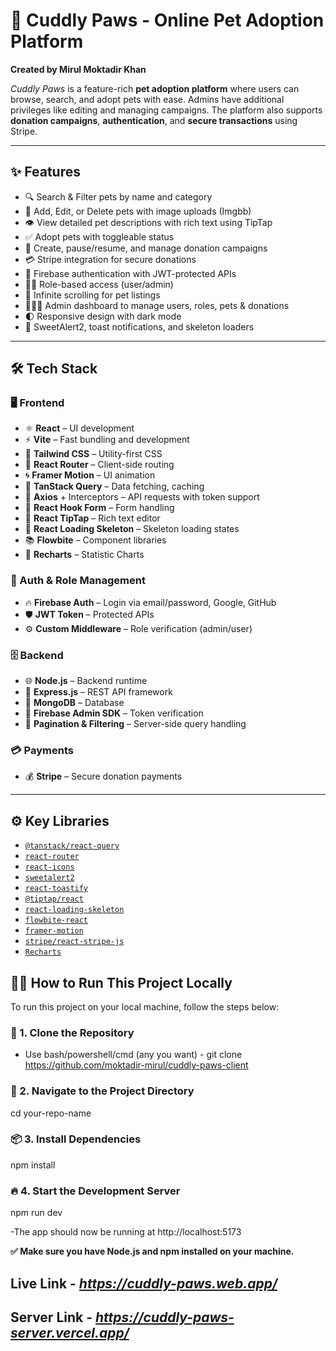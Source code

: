 # 🐾 Cuddly Paws - Online Pet Adoption Platform

**Created by Mirul Moktadir Khan**

*Cuddly Paws* is a feature-rich **pet adoption platform** where users can browse, search, and adopt pets with ease. Admins have additional privileges like editing and managing campaigns. The platform also supports **donation campaigns**, **authentication**, and **secure transactions** using Stripe.

---

## ✨ Features

- 🔍 Search & Filter pets by name and category
- 🐶 Add, Edit, or Delete pets with image uploads (Imgbb)
- 👁️ View detailed pet descriptions with rich text using TipTap
- ✅ Adopt pets with toggleable status
- 💝 Create, pause/resume, and manage donation campaigns
- 💳 Stripe integration for secure donations
- 🔐 Firebase authentication with JWT-protected APIs
- 👨‍💼 Role-based access (user/admin)
- 🔄 Infinite scrolling for pet listings
- 🧑‍🤝‍🧑 Admin dashboard to manage users, roles, pets & donations
- 🌓 Responsive design with dark mode
- 🔔 SweetAlert2, toast notifications, and skeleton loaders

---

## 🛠️ Tech Stack

### 🖥️ Frontend

- ⚛️ **React** – UI development
- ⚡ **Vite** – Fast bundling and development
- 🎨 **Tailwind CSS** – Utility-first CSS
- 🚦 **React Router** – Client-side routing
- 🌀 **Framer Motion** – UI animation
- 🧠 **TanStack Query** – Data fetching, caching
- 🔌 **Axios** + Interceptors – API requests with token support
- 📝 **React Hook Form** – Form handling
- 💬 **React TipTap** – Rich text editor
- 🦴 **React Loading Skeleton** – Skeleton loading states
- 📚 **Flowbite** – Component libraries
- 📝 **Recharts** – Statistic Charts

### 🔐 Auth & Role Management

- 🔥 **Firebase Auth** – Login via email/password, Google, GitHub
- 🛡️ **JWT Token** – Protected APIs
- ⚙️ **Custom Middleware** – Role verification (admin/user)

### 🗄️ Backend

- 🌐 **Node.js** – Backend runtime
- 🚂 **Express.js** – REST API framework
- 🍃 **MongoDB** – Database
- 🧪 **Firebase Admin SDK** – Token verification
- 🔁 **Pagination & Filtering** – Server-side query handling

### 💳 Payments

- 💰 **Stripe** – Secure donation payments

---

## ⚙️ Key Libraries

- [`@tanstack/react-query`](https://tanstack.com/query/latest)
- [`react-router`](https://reactrouter.com/)
- [`react-icons`](https://react-icons.github.io/react-icons/)
- [`sweetalert2`](https://sweetalert2.github.io/)
- [`react-toastify`](https://github.com/fkhadra/react-toastify)
- [`@tiptap/react`](https://tiptap.dev/)
- [`react-loading-skeleton`](https://www.npmjs.com/package/react-loading-skeleton)
- [`flowbite-react`](https://flowbite-react.com/)
- [`framer-motion`](https://www.framer.com/motion/)
- [`stripe/react-stripe-js`](https://stripe.com/docs/js)
- [`Recharts`](https://recharts.org/en-US)


## 🧑‍💻 How to Run This Project Locally
To run this project on your local machine, follow the steps below:

### 📁 1. Clone the Repository
- Use bash/powershell/cmd (any you want) -
git clone https://github.com/moktadir-mirul/cuddly-paws-client
### 📂 2. Navigate to the Project Directory
cd your-repo-name
### 📦 3. Install Dependencies
npm install
### 🔥 4. Start the Development Server
npm run dev

-The app should now be running at http://localhost:5173

**✅ Make sure you have Node.js and npm installed on your machine.**

## Live Link - ***https://cuddly-paws.web.app/***
## Server Link - ***https://cuddly-paws-server.vercel.app/***


